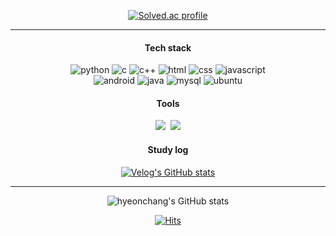 <div align="center">
  
[![Solved.ac profile](http://mazassumnida.wtf/api/v2/generate_badge?boj=dlgusckd)](https://solved.ac/dlgusckd) 
  
</div>

---
  
<div align="center">
  
#### Tech stack 
![python](https://img.shields.io/badge/python-3776AB?style=for-the-badge&logo=python&logoColor=white)
![c](https://img.shields.io/badge/c-A8B9CC?style=for-the-badge&logo=c&logoColor=white)
![c++](https://img.shields.io/badge/c++-00599C?style=for-the-badge&logo=cplusplus&logoColor=white)
![html](https://img.shields.io/badge/html-E34F26?style=for-the-badge&logo=html5&logoColor=white)
![css](https://img.shields.io/badge/css-1572B6?style=for-the-badge&logo=css3&logoColor=white)
![javascript](https://img.shields.io/badge/javascript-F7DF1E?style=for-the-badge&logo=javascript&logoColor=black)
<br/>
![android](https://img.shields.io/badge/android-3DDC84?style=for-the-badge&logo=android&logoColor=white)
![java](https://img.shields.io/badge/java-007396?style=for-the-badge&logo=JAVA&logoColor=white)
![mysql](https://img.shields.io/badge/mysql-4479A1?style=for-the-badge&logo=mysql&logoColor=white)
![ubuntu](https://img.shields.io/badge/ubuntu-E95420?style=for-the-badge&logo=ubuntu&logoColor=black)
  
#### Tools
  
<img src="https://img.shields.io/badge/visual studio code-007ACC?style=for-the-badge&logo=visualstudiocode&logoColor=white"/>&nbsp;
<img src="https://img.shields.io/badge/android studio-3DDC84?style=for-the-badge&logo=androidstudio&logoColor=white"/>
  


#### Study log
  
[![Velog's GitHub stats](https://velog-readme-stats.vercel.app/api?name=hyeonchang&color=dark)](https://velog.io/@hyeonchang)
  
</div>

---

<div align="center">

![hyeonchang's GitHub stats](https://github-readme-stats.vercel.app/api?username=L-hyeonchang&show_icons=true&theme=radical)
  
[![Hits](https://hits.seeyoufarm.com/api/count/incr/badge.svg?url=https%3A%2F%2Fgithub.com%2FL-hyeonchang&count_bg=%23181717&title_bg=%23181717&icon=github.svg&icon_color=%23E7E7E7&title=views&edge_flat=false)](https://hits.seeyoufarm.com)

</div>
